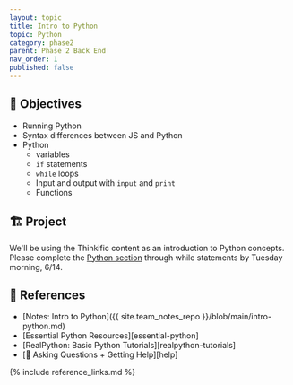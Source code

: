 ```yaml
---
layout: topic
title: Intro to Python
topic: Python
category: phase2
parent: Phase 2 Back End
nav_order: 1
published: false
--- 
```


## 🎯 Objectives

- Running Python
- Syntax differences between JS and Python
- Python
  - variables
  - `if` statements
  - `while` loops
  - Input and output with `input` and `print`
  - Functions

## 🏗️ Project

We'll be using the Thinkific content as an introduction to Python concepts. Please complete the [Python section](https://momentumlearn.thinkific.com/courses/take/back-end-development-with-python-and-django/) through while statements by Tuesday morning, 6/14.

## 🔖 References

- [Notes: Intro to Python]({{ site.team_notes_repo }}/blob/main/intro-python.md)
- [Essential Python Resources][essential-python]
- [RealPython: Basic Python Tutorials][realpython-tutorials]
- [💁 Asking Questions + Getting Help][help]

{% include reference_links.md %}
